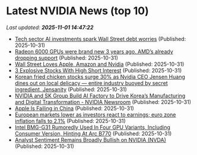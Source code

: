 # Latest NVIDIA News (top 10)
_Last updated: **2025-11-01 14:47:22**_

- [Tech sector AI investments spark Wall Street debt worries](https://rollingout.com/2025/10/31/tech-sector-ai-spark-debt-worries/) (Published: 2025-10-31)
- [Radeon 6000 GPUs were brand new 3 years ago. AMD’s already dropping support](https://www.pcworld.com/article/2958799/radeon-6000-gpus-were-brand-new-3-years-ago-amds-already-dropping-support.html) (Published: 2025-10-31)
- [Wall Street Loves Apple, Amazon and Nvidia](https://biztoc.com/x/e8e333a9677b745e) (Published: 2025-10-31)
- [3 Explosive Stocks With High Short Interest](https://biztoc.com/x/029e6fe82c6b1d22) (Published: 2025-10-31)
- [Korean fried chicken stocks surge 30% as Nvidia CEO Jensen Huang dines out on local delicacy — entire industry buoyed by secret ingredient, Jensanity](https://www.tomshardware.com/tech-industry/korean-fried-chicken-stocks-surge-30-percent-as-nvidia-ceo-jensen-huang-dines-out-on-local-delicacy-entire-industry-buoyed-by-secret-ingredient-jensanity) (Published: 2025-10-31)
- [NVIDIA and SK Group Build AI Factory to Drive Korea’s Manufacturing and Digital Transformation - NVIDIA Newsroom](https://slashdot.org/firehose.pl?op=view&amp;id=179922352) (Published: 2025-10-31)
- [Apple Is Failing in China](https://biztoc.com/x/779c8dce4ab1c3c4) (Published: 2025-10-31)
- [European markets lower as investors react to earnings; euro zone inflation falls to 2.1%](https://www.cnbc.com/2025/10/31/european-markets-expected-to-open-lower-amid-earnings-and-ecb-rates.html) (Published: 2025-10-31)
- [Intel BMG-G31 Rumoredly Used In Four GPU Variants, Including Consumer Version, Hinting At Arc B770](https://wccftech.com/intel-bmg-g31-rumoredly-used-in-four-gpu-variants-including-consumer-arc-b770/) (Published: 2025-10-31)
- [Analyst Sentiment Remains Broadly Bullish on NVIDIA (NVDA)](https://biztoc.com/x/b805e97c2dac793e) (Published: 2025-10-31)
